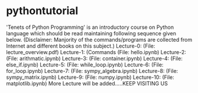 # pythontutorial
'Tenets of Python Programming' is an introductory course on Python language which should be read maintaining following sequence given below. (Disclaimer: Manjority of the commands/programs are collected from Internet and different books on this subject.)
Lecture-0: (File: lecture_overview.pdf)
Lecture-1: (Commands (File: hello.ipynb)
Lecture-2: (File: arithmatic.ipynb)
Lecture-3: (File: container.ipynb)
Lecture-4: (File: else_if.ipynb)
Lecture-5: (File: while_loop.ipynb)
Lecture-6: (File: for_loop.ipynb)
Lecture-7: (File: sympy_algebra.ipynb)
Lecture-8: (File: sympy_matrix.ipynb)
Lecture-9: (File: numpy.ipynb)
Lecture-10: (File: matplotlib.ipynb)
More Lecture will be added.....KEEP VISITING US
